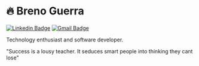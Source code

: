 # 🔥 Breno Guerra

[![Linkedin Badge](https://img.shields.io/badge/-Breno%20Guerra-10B56D?style=flat-square&logo=Linkedin&logoColor=white&link=https://www.linkedin.com/in/breno-guerra/)](https://www.linkedin.com/in/breno-guerra/) 
[![Gmail Badge](https://img.shields.io/badge/-brenoguerradev@gmail.com-10B56D?style=flat-square&logo=Gmail&logoColor=white&link=mailto:brenoguerradev@gmail.com)](mailto:brenoguerradev@gmail.com)

Technology enthusiast and software developer.

"Success is a lousy teacher. It seduces smart people into thinking they cant lose"
